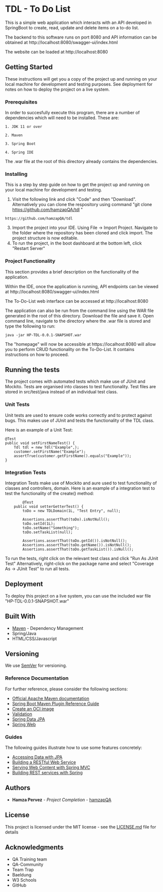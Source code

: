 # TDL - To Do List

This is a simple web application which interacts with an API developed in SpringBoot to create, read, update and delete items on a to-do list.

The backend to this software runs on port 8080 and API information can be obtained at http://localhost:8080/swagger-ui/index.html

The website can be loaded at http://localhost:8080

## Getting Started

These instructions will get you a copy of the project up and running on your local machine for development and testing purposes. See deployment for notes on how to deploy the project on a live system.

### Prerequisites

In order to succesfully execute this program, there are a number of dependencies which will need to be installed. These are:

```
1. JDK 11 or over

2. Maven

3. Spring Boot

4. Spring IDE

```
The .war file at the root of this directory already contains the dependencies.

### Installing

This is a step by step guide on how to get the project up and running on your local machine for development and testing. 

1. Visit the following link and click "Code" and then "Download". Alternatively you can  clone the respository using command "git clone https://github.com/hamzapQA/tdl "
```
https://github.com/hamzapQA/tdl
```
3. Import the project into your IDE. Using File -> Import Project. Navigate to the folder where the repository has been cloned and click import. The project structure is now editable.
4. To run the project, in the boot dashboard at the bottom left, click "Restart Server"

### Project Functionality
 
This section provides a brief description on the functionality of the application.

Within the IDE, once the application is running, API endpoints can be viewed at http://localhost:8080/swagger-ui/index.html

The To-Do-List web interface can be accessed at http://localhost:8080

The application can also be run from the command line using the WAR file generated in the root of this directory. Download the file and save it. Open command line, navigate to the directory where the .war file is stored and type the following to run:

```
java -jar HP-TDL-0.0.1-SNAPSHOT.war
```
The "homepage" will now be accessible at https://localhost:8080 will allow you to perform CRUD functionality on the To-Do-List. It contains instructions on how to proceed. 

## Running the tests

The project comes with automated tests which make use of JUnit and Mockito. Tests are organised into classes to test functionality. Test files are stored in src/test/java instead of an individual test class.

### Unit Tests 

Unit tests are used to ensure code works correctly and to protect against bugs. This makes use of JUnit and tests the functionality of the TDL class. 

Here is an example of a Unit Test:

	@Test
	public void setFirstNameTest() {
		Tdl tdl = new Tdl("Example",);
		customer.setFirstName("Example");
		assertTrue(customer.getFirstName().equals("Example"));
	}


### Integration Tests 
Integration Tests make use of Mockito and aure used to test functionality of classes and controllers, domain. Here is an example of a integration test to test the functionality of the create() method:
```	
		@Test
	public void setterGetterTest() {
		toDo = new TDLDomain(1L, "Test Entry", null);
		
		Assertions.assertThat(toDo).isNotNull();
		toDo.setId(1L);
		toDo.setName("Something");
		toDo.setTaskList(null);
		
		Assertions.assertThat(toDo.getId()).isNotNull();
		Assertions.assertThat(toDo.getName()).isNotNull();
		Assertions.assertThat(toDo.getTaskList()).isNull();
```
To run the tests, right click on the relevant test class and click "Run As JUnit Test"
Alternatively, right-click on the package name and select "Coverage As -> JUnit Test" to run all tests.

## Deployment

To deploy this project on a live system, you can use the included war file "HP-TDL-0.0.1-SNAPSHOT.war"

## Built With

* [Maven](https://maven.apache.org/) - Dependency Management
* Spring/Java
* HTML/CSS/Javascript

## Versioning

We use [SemVer](http://semver.org/) for versioning.

### Reference Documentation
For further reference, please consider the following sections:

* [Official Apache Maven documentation](https://maven.apache.org/guides/index.html)
* [Spring Boot Maven Plugin Reference Guide](https://docs.spring.io/spring-boot/docs/2.4.2/maven-plugin/reference/html/)
* [Create an OCI image](https://docs.spring.io/spring-boot/docs/2.4.2/maven-plugin/reference/html/#build-image)
* [Validation](https://docs.spring.io/spring-boot/docs/2.4.2/reference/htmlsingle/#boot-features-validation)
* [Spring Data JPA](https://docs.spring.io/spring-boot/docs/2.4.2/reference/htmlsingle/#boot-features-jpa-and-spring-data)
* [Spring Web](https://docs.spring.io/spring-boot/docs/2.4.2/reference/htmlsingle/#boot-features-developing-web-applications)

### Guides
The following guides illustrate how to use some features concretely:

* [Accessing Data with JPA](https://spring.io/guides/gs/accessing-data-jpa/)
* [Building a RESTful Web Service](https://spring.io/guides/gs/rest-service/)
* [Serving Web Content with Spring MVC](https://spring.io/guides/gs/serving-web-content/)
* [Building REST services with Spring](https://spring.io/guides/tutorials/bookmarks/)

## Authors

* **Hamza Pervez** - *Project Completion* - [hamzapQA](https://github.com/hamzapQA)

## License

This project is licensed under the MIT license - see the [LICENSE.md](LICENSE.md) file for details 

## Acknowledgments

* QA Training team 
* QA-Community
* Team Trap
* Baeldung
* W3 Schools
* GitHub


